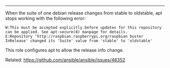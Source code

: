 ---
When the suite of one debian release changes from stable to oldstable, apt
stops working with the following error:

```
W:This must be accepted explicitly before updates for this repository can be applied. See apt-secure(8) manpage for details.
E:Repository 'http://raspbian.raspberrypi.org/raspbian buster InRelease' changed its 'Suite' value from 'stable' to 'oldstable'
```

This role configures apt to allow the release info change.

Related: https://github.com/ansible/ansible/issues/48352
